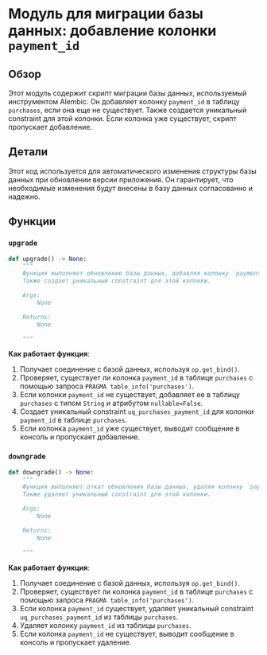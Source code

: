 # Модуль для миграции базы данных: добавление колонки `payment_id`

## Обзор

Этот модуль содержит скрипт миграции базы данных, используемый инструментом Alembic. Он добавляет колонку `payment_id` в таблицу `purchases`, если она еще не существует. Также создается уникальный constraint для этой колонки. Если колонка уже существует, скрипт пропускает добавление.

## Детали

Этот код используется для автоматического изменения структуры базы данных при обновлении версии приложения. Он гарантирует, что необходимые изменения будут внесены в базу данных согласованно и надежно.

## Функции

### `upgrade`

```python
def upgrade() -> None:
    """
    Функция выполняет обновление базы данных, добавляя колонку `payment_id` в таблицу `purchases`, если она еще не существует.
    Также создает уникальный constraint для этой колонки.

    Args:
        None

    Returns:
        None

    """
```

**Как работает функция**:

1.  Получает соединение с базой данных, используя `op.get_bind()`.
2.  Проверяет, существует ли колонка `payment_id` в таблице `purchases` с помощью запроса `PRAGMA table_info('purchases')`.
3.  Если колонки `payment_id` не существует, добавляет ее в таблицу `purchases` с типом `String` и атрибутом `nullable=False`.
4.  Создает уникальный constraint `uq_purchases_payment_id` для колонки `payment_id` в таблице `purchases`.
5.  Если колонка `payment_id` уже существует, выводит сообщение в консоль и пропускает добавление.

### `downgrade`

```python
def downgrade() -> None:
    """
    Функция выполняет откат обновления базы данных, удаляя колонку `payment_id` из таблицы `purchases`, если она существует.
    Также удаляет уникальный constraint для этой колонки.

    Args:
        None

    Returns:
        None

    """
```

**Как работает функция**:

1.  Получает соединение с базой данных, используя `op.get_bind()`.
2.  Проверяет, существует ли колонка `payment_id` в таблице `purchases` с помощью запроса `PRAGMA table_info('purchases')`.
3.  Если колонка `payment_id` существует, удаляет уникальный constraint `uq_purchases_payment_id` из таблицы `purchases`.
4.  Удаляет колонку `payment_id` из таблицы `purchases`.
5.  Если колонка `payment_id` не существует, выводит сообщение в консоль и пропускает удаление.